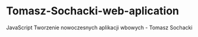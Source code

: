 # Tomasz-Sochacki-web-aplication
JavaScript Tworzenie nowoczesnych aplikacji wbowych - Tomasz Sochacki
